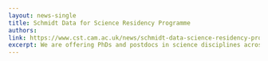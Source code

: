 ```yaml
---
layout: news-single
title: Schmidt Data for Science Residency Programme
authors:
link: https://www.cst.cam.ac.uk/news/schmidt-data-science-residency-programme
excerpt: We are offering PhDs and postdocs in science disciplines across Cambridge a free 'Data for Science' training course this summer.
---
```


